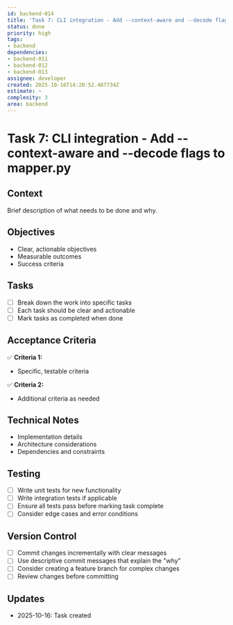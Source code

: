 ```yaml
---
id: backend-014
title: 'Task 7: CLI integration - Add --context-aware and --decode flags to mapper.py'
status: done
priority: high
tags:
- backend
dependencies:
- backend-011
- backend-012
- backend-013
assignee: developer
created: 2025-10-16T14:20:52.487734Z
estimate: ~
complexity: 3
area: backend
---
```


# Task 7: CLI integration - Add --context-aware and --decode flags to mapper.py

## Context
Brief description of what needs to be done and why.

## Objectives
- Clear, actionable objectives
- Measurable outcomes
- Success criteria

## Tasks
- [ ] Break down the work into specific tasks
- [ ] Each task should be clear and actionable
- [ ] Mark tasks as completed when done

## Acceptance Criteria
✅ **Criteria 1:**
- Specific, testable criteria

✅ **Criteria 2:**
- Additional criteria as needed

## Technical Notes
- Implementation details
- Architecture considerations
- Dependencies and constraints

## Testing
- [ ] Write unit tests for new functionality
- [ ] Write integration tests if applicable
- [ ] Ensure all tests pass before marking task complete
- [ ] Consider edge cases and error conditions

## Version Control
- [ ] Commit changes incrementally with clear messages
- [ ] Use descriptive commit messages that explain the "why"
- [ ] Consider creating a feature branch for complex changes
- [ ] Review changes before committing

## Updates
- 2025-10-16: Task created